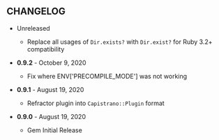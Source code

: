 CHANGELOG
---------

- Unreleased
  * Replace all usages of `Dir.exists?` with `Dir.exist?` for Ruby 3.2+ compatibility

- **0.9.2** - October 9, 2020
  * Fix where ENV['PRECOMPILE_MODE'] was not working

- **0.9.1** - August 19, 2020
  * Refractor plugin into `Capistrano::Plugin` format

- **0.9.0** - August 19, 2020
  * Gem Initial Release
